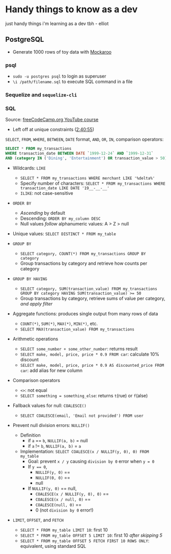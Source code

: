 # Handy things to know as a dev

just handy things i'm learning as a dev tbh - elliot

## PostgreSQL

* Generate 1000 rows of toy data with [Mockaroo](mockaroo.com)

### psql

* `sudo -u postgres psql` to login as superuser
* `\i /path/filename.sql` to execute SQL command in a file

### Sequelize and `sequelize-cli`

### SQL

Source: [freeCodeCamp.org YouTube course](https://youtu.be/qw--VYLpxG4?si=J_h2nYpREXhtfOiA)
* Left off at unique constraints ([2:40:55](https://www.youtube.com/watch?v=qw--VYLpxG4&t=9655s))


`SELECT`, `FROM`, `WHERE`, `BETWEEN`, `DATE` format, `AND`, `OR`, `IN`, comparison operators:

```sql
SELECT * FROM my_transactions
WHERE transaction_date BETWEEN DATE `1999-12-24` AND `1999-12-31`
AND (category IN ('Dining', 'Entertainment') OR transaction_value > 50);
```

* Wildcards: `LIKE`
    * `SELECT * FROM my_transactions WHERE merchant LIKE '%delta%'`
    * Specify number of characters: `SELECT * FROM my_transactions WHERE transaction_date LIKE DATE '19__-__-__'`
    * `ILIKE`: not case-sensitive

* `ORDER BY`
    * *Ascending* by default
    * Descending: `ORDER BY my_column DESC`
    * Null values *follow* alphanumeric values: A > Z > null

* Unique values: `SELECT DISTINCT * FROM my_table`

* `GROUP BY`
    * `SELECT category, COUNT(*) FROM my_transactions GROUP BY category`
    * Group transactions by category and retrieve how counts per category

* `GROUP BY HAVING`
    * `SELECT category, SUM(transaction_value) FROM my_transactions GROUP BY category HAVING SUM(transaction_value) >= 50`
    * Group transactions by category, retrieve sums of value per category, *and apply filter*

* Aggregate functions: produces single output from many rows of data
    * `COUNT(*)`, `SUM(*)`, `MAX(*)`, `MIN(*)`, etc.
    * `SELECT MAX(transaction_value) FROM my_transactions`

* Arithmetic operations
    * `SELECT some_number + some_other_number`: returns result
    * `SELECT make, model, price, price * 0.9 FROM car`: calculate 10% discount
    * `SELECT make, model, price, price * 0.9 AS discounted_price FROM car`: add alias for new column

* Comparison operators
    * `<>`: not equal
    * `SELECT something = something_else`: returns `t`(rue) or `f`(alse)

* Fallback values for null: `COALESCE()`
    * `SELECT COALESCE(email, 'Email not provided') FROM user`

* Prevent null division errors: `NULLIF()`
    * Definition
        * if `a` == `b`, `NULLIF(a, b)` = null
        * if `a` != `b`, `NULLIF(a, b)` = `a`
    * Implementation: `SELECT COALESCE(x / NULLIF(y, 0), 0) FROM my_table`
        * Goal: prevent `x / y` causing `division by 0` error when `y = 0`
        * If `y == 0`,
            * `NULLIF(y, 0)` ==
            * `NULLIF(0, 0)` ==
            * null
        * If `NULLIF(y, 0)` == null,
            * `COALESCE(x / NULLIF(y, 0), 0)` == 
            * `COALESCE(x / null, 0)` ==
            * `COALESCE(null, 0)` ==
            * 0 (not `division by 0` error!)

* `LIMIT`, `OFFSET`, and `FETCH`
    * `SELECT * FROM my_table LIMIT 10`: first 10
    * `SELECT * FROM my_table OFFSET 5 LIMIT 10`: first 10 *after skipping 5*
    * `SELECT * FROM my_table OFFSET 5 FETCH FIRST 10 ROWS ONLY`: equivalent, using standard SQL